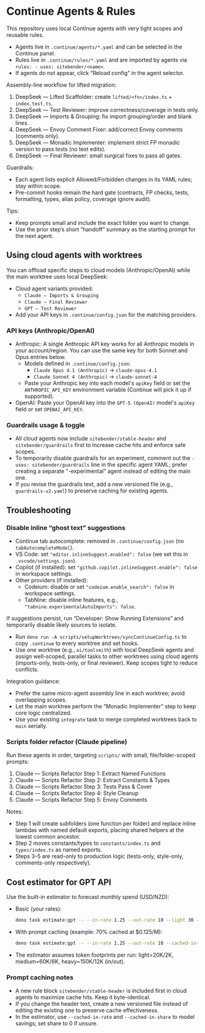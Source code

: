 # Continue Agents & Rules

This repository uses local Continue agents with very tight scopes and reusable rules.

- Agents live in `.continue/agents/*.yaml` and can be selected in the Continue panel.
- Rules live in `.continue/rules/*.yaml` and are imported by agents via `rules: - uses: sitebender/<name>`.
- If agents do not appear, click “Reload config” in the agent selector.

Assembly-line workflow for lifted migration:
1. DeepSeek — Lifted Scaffolder: create `lifted/<fn>/index.ts` + `index.test.ts`.
2. DeepSeek — Test Reviewer: improve correctness/coverage in tests only.
3. DeepSeek — Imports & Grouping: fix import grouping/order and blank lines.
4. DeepSeek — Envoy Comment Fixer: add/correct Envoy comments (comments only).
5. DeepSeek — Monadic Implementer: implement strict FP monadic version to pass tests (no test edits).
6. DeepSeek — Final Reviewer: small surgical fixes to pass all gates.

Guardrails:
- Each agent lists explicit Allowed/Forbidden changes in its YAML rules; stay within scope.
- Pre-commit hooks remain the hard gate (contracts, FP checks, tests, formatting, types, alias policy, coverage ignore audit).

Tips:
- Keep prompts small and include the exact folder you want to change.
- Use the prior step’s short “handoff” summary as the starting prompt for the next agent.

## Using cloud agents with worktrees

You can offload specific steps to cloud models (Anthropic/OpenAI) while the main worktree uses local DeepSeek:

- Cloud agent variants provided:
	- `Claude — Imports & Grouping`
	- `Claude — Final Reviewer`
	- `GPT — Test Reviewer`
- Add your API keys in `.continue/config.json` for the matching providers.

### API keys (Anthropic/OpenAI)
- Anthropic: A single Anthropic API key works for all Anthropic models in your account/region. You can use the same key for both Sonnet and Opus entries below.
	- Models defined in `.continue/config.json`:
		- `Claude Opus 4.1 (Anthropic)` → `claude-opus-4.1`
		- `Claude Sonnet 4 (Anthropic)` → `claude-sonnet-4`
	- Paste your Anthropic key into each model's `apiKey` field or set the `ANTHROPIC_API_KEY` environment variable (Continue will pick it up if supported).
- OpenAI: Paste your OpenAI key into the `GPT-5 (OpenAI)` model's `apiKey` field or set `OPENAI_API_KEY`.

### Guardrails usage & toggle
- All cloud agents now include `sitebender/stable-header` and `sitebender/guardrails` first to increase cache hits and enforce safe scopes.
- To temporarily disable guardrails for an experiment, comment out the `- uses: sitebender/guardrails` line in the specific agent YAML; prefer creating a separate "-experimental" agent instead of editing the main one.
- If you revise the guardrails text, add a new versioned file (e.g., `guardrails-v2.yaml`) to preserve caching for existing agents.

## Troubleshooting

### Disable inline “ghost text” suggestions
- Continue tab autocomplete: removed in `.continue/config.json` (no `tabAutocompleteModel`).
- VS Code: set `"editor.inlineSuggest.enabled": false` (we set this in `.vscode/settings.json`).
- Copilot (if installed): set `"github.copilot.inlineSuggest.enable": false` in workspace settings.
- Other providers (if installed):
	- Codeium: disable or set `"codeium.enable_search": false` in workspace settings.
	- TabNine: disable inline features, e.g., `"tabnine.experimentalAutoImports": false`.

If suggestions persist, run “Developer: Show Running Extensions” and temporarily disable likely sources to isolate.

- Run `deno run -A scripts/setupWorktrees/syncContinueConfig.ts` to copy `.continue` to every worktree and set hooks.
- Use one worktree (e.g., `ai/toolsmith`) with local DeepSeek agents and assign well-scoped, parallel tasks to other worktrees using cloud agents (imports-only, tests-only, or final reviewer). Keep scopes tight to reduce conflicts.

Integration guidance:
- Prefer the same micro-agent assembly line in each worktree; avoid overlapping scopes.
- Let the main worktree perform the “Monadic Implementer” step to keep core logic centralized.
- Use your existing `integrate` task to merge completed worktrees back to `main` serially.

### Scripts folder refactor (Claude pipeline)

Run these agents in order, targeting `scripts/` with small, file/folder-scoped prompts:
1) Claude — Scripts Refactor Step 1: Extract Named Functions
2) Claude — Scripts Refactor Step 2: Extract Constants & Types
3) Claude — Scripts Refactor Step 3: Tests Pass & Cover
4) Claude — Scripts Refactor Step 4: Style Cleanup
5) Claude — Scripts Refactor Step 5: Envoy Comments

Notes:
- Step 1 will create subfolders (one function per folder) and replace inline lambdas with named default exports, placing shared helpers at the lowest common ancestor.
- Step 2 moves constants/types to `constants/index.ts` and `types/index.ts` as named exports.
- Steps 3–5 are read-only to production logic (tests-only, style-only, comments-only respectively).

## Cost estimator for GPT API

Use the built-in estimator to forecast monthly spend (USD/NZD):

- Basic (your rates):
	```sh
	deno task estimate:gpt -- --in-rate 1.25 --out-rate 10 --light 30 --medium 10 --heavy 2 --fx 1.7
	```
- With prompt caching (example: 70% cached at $0.125/M):
	```sh
	deno task estimate:gpt -- --in-rate 1.25 --out-rate 10 --cached-in-rate 0.125 --cached-in-share 0.7 --light 30 --medium 10 --heavy 2 --fx 1.7
	```
- The estimator assumes token footprints per run: light=20K/2K, medium=60K/6K, heavy=150K/12K (in/out).

### Prompt caching notes
- A new rule block `sitebender/stable-header` is included first in cloud agents to maximize cache hits. Keep it byte-identical.
- If you change the header text, create a new versioned file instead of editing the existing one to preserve cache effectiveness.
- In the estimator, use `--cached-in-rate` and `--cached-in-share` to model savings; set share to 0 if unsure.
